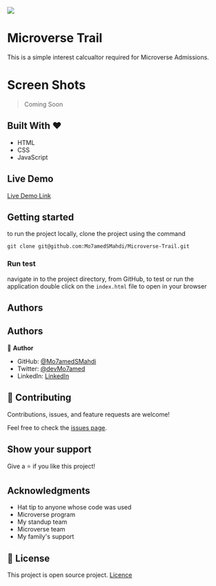 ![](https://img.shields.io/badge/Microverse-blueviolet)

# Microverse Trail

This is a simple interest calcualtor required for Microverse Admissions.

# Screen Shots

> Coming Soon

## Built With &hearts;

- HTML
- CSS
- JavaScript

## Live Demo

[Live Demo Link](https://mo7amedsmahdi.github.io/Microverse-Trail/)

## Getting started

to run the project locally, clone the project using the command

`git clone git@github.com:Mo7amedSMahdi/Microverse-Trail.git`

### Run test

navigate in to the project directory, from GitHub,
to test or run the application double click on the `index.html` file to open in your browser

## Authors

## Authors

👤 **Author**

- GitHub: [@Mo7amedSMahdi](https://github.com/Mo7amedSMahdi)
- Twitter: [@devMo7amed](https://twitter.com/devMo7amed)
- LinkedIn: [LinkedIn](https://www.linkedin.com/in/mohammed-mahdi-b20340162/)

## 🤝 Contributing

Contributions, issues, and feature requests are welcome!

Feel free to check the [issues page](../../issues/).

## Show your support

Give a ⭐️ if you like this project!

## Acknowledgments

- Hat tip to anyone whose code was used
- Microverse program
- My standup team
- Microverse team
- My family's support

## 📝 License

This project is open source project.
[Licence](./LICENSE)
